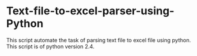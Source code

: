 # Text-file-to-excel-parser-using-Python

This script automate the task of parsing text file to excel file using python. This script is of python version 2.4.
